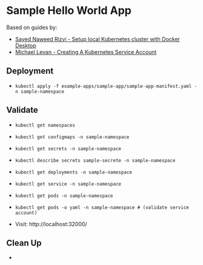 # Sample Hello World App

Based on guides by:

* [Sayed Naweed Rizvi - Setup local Kubernetes cluster with Docker Desktop](https://dev.to/navedrizv/setup-local-kubernetes-cluster-with-docker-desktop-1e7k)
* [Michael Levan - Creating A Kubernetes Service Account ](https://dev.to/thenjdevopsguy/creating-a-kubernetes-service-account-to-run-pods-3ef9)

## Deployment

* ```kubectl apply -f example-apps/sample-app/sample-app-manifest.yaml -n sample-namespace```

## Validate

* ```kubectl get namespaces```
* ```kubectl get configmaps -n sample-namespace```
* ```kubectl get secrets -n sample-namespace```
* ```kubectl describe secrets sample-secrete -n sample-namespace```                      
* ```kubectl get deployments -n sample-namespace```
* ```kubectl get service -n sample-namespace```
* ```kubectl get pods -n sample-namespace```
* ```kubectl get pods -o yaml -n sample-namespace # (validate service account)```

* Visit: http://localhost:32000/

## Clean Up

* ```kubectl delete -f example-apps/sample-app/sample-app-manifest.yaml -n sample-namespace